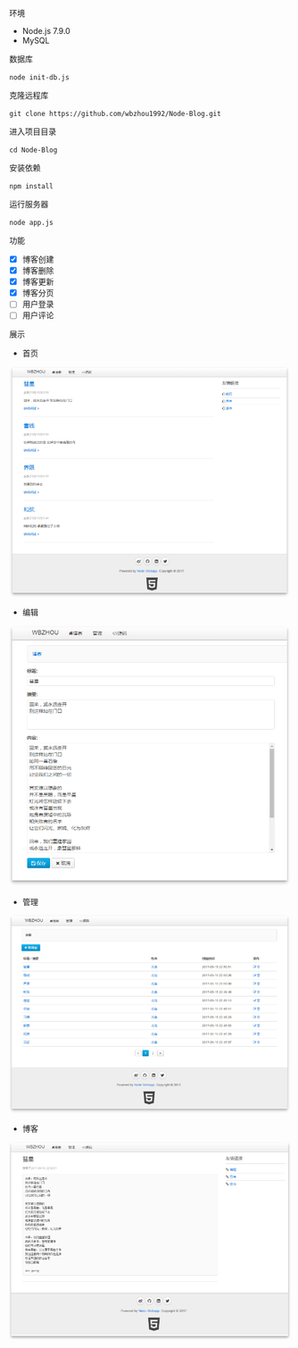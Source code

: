 

环境

* Node.js 7.9.0
* MySQL

数据库

`node init-db.js`

克隆远程库

`git clone https://github.com/wbzhou1992/Node-Blog.git`

进入项目目录

`cd Node-Blog`

安装依赖

`npm install`

运行服务器

`node app.js`

功能
- [x] 博客创建
- [x] 博客删除
- [x] 博客更新
- [x] 博客分页
- [ ] 用户登录
- [ ] 用户评论

展示

* 首页

![首页](READMEIMAGES/index.PNG)
* 编辑

![编辑](READMEIMAGES/edit.PNG)
* 管理

![管理](READMEIMAGES/manage.PNG)
* 博客

![博客](READMEIMAGES/blog.PNG)
